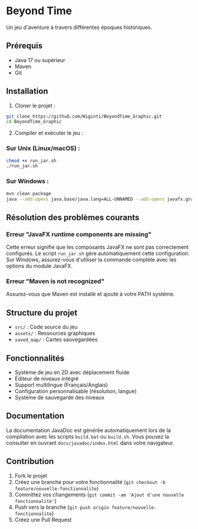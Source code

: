 # Beyond Time

Un jeu d'aventure à travers différentes époques historiques.

## Prérequis

- Java 17 ou supérieur
- Maven
- Git

## Installation

1. Cloner le projet :
```bash
git clone https://github.com/Wiginti/BeyondTime_Graphic.git
cd BeyondTime_Graphic
```

2. Compiler et exécuter le jeu :

### Sur Unix (Linux/macOS) :
```bash
chmod +x run_jar.sh
./run_jar.sh
```

### Sur Windows :
```bash
mvn clean package
java --add-opens java.base/java.lang=ALL-UNNAMED --add-opens javafx.graphics/com.sun.glass.ui=ALL-UNNAMED --module-path %USERPROFILE%\.m2\repository\org\openjfx --add-modules javafx.controls,javafx.fxml -jar target/beyondtime-1.0.0.jar
```

## Résolution des problèmes courants

### Erreur "JavaFX runtime components are missing"
Cette erreur signifie que les composants JavaFX ne sont pas correctement configurés. Le script `run_jar.sh` gère automatiquement cette configuration. Sur Windows, assurez-vous d'utiliser la commande complète avec les options du module JavaFX.

### Erreur "Maven is not recognized"
Assurez-vous que Maven est installé et ajouté à votre PATH système.

## Structure du projet

- `src/` : Code source du jeu
- `assets/` : Ressources graphiques
- `saved_map/` : Cartes sauvegardées

## Fonctionnalités

- Système de jeu en 2D avec déplacement fluide
- Éditeur de niveaux intégré
- Support multilingue (Français/Anglais)
- Configuration personnalisable (résolution, langue)
- Système de sauvegarde des niveaux

## Documentation

La documentation JavaDoc est générée automatiquement lors de la compilation avec les scripts `build.bat` ou `build.sh`. Vous pouvez la consulter en ouvrant `docs/javadoc/index.html` dans votre navigateur.

## Contribution

1. Fork le projet
2. Créez une branche pour votre fonctionnalité (`git checkout -b feature/nouvelle-fonctionnalite`)
3. Committez vos changements (`git commit -am 'Ajout d'une nouvelle fonctionnalité'`)
4. Push vers la branche (`git push origin feature/nouvelle-fonctionnalite`)
5. Créez une Pull Request

